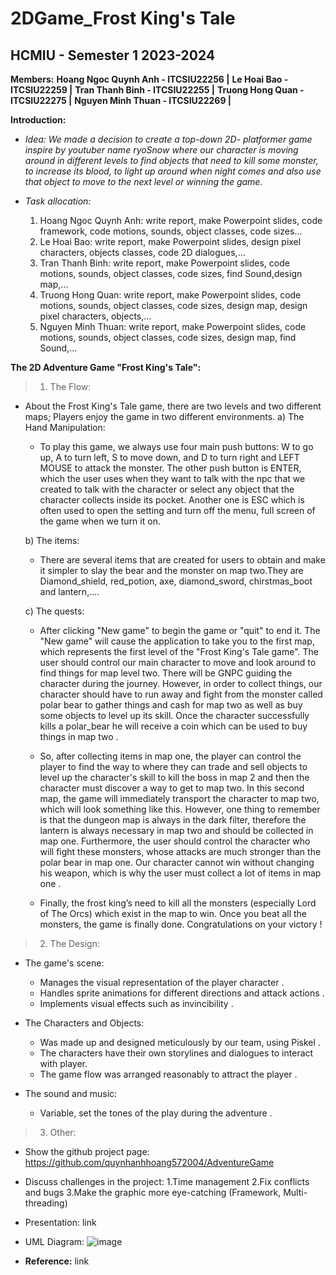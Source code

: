 # 2DGame_Frost King's Tale
## HCMIU - Semester 1 2023-2024
**Members:**
**Hoang Ngoc Quynh Anh - ITCSIU22256 |**
**Le Hoai Bao - ITCSIU22259 |**
**Tran Thanh Binh - ITCSIU22255 |**
**Truong Hong Quan - ITCSIU22275 |**
**Nguyen Minh Thuan - ITCSIU22269 |**

**Introduction:**
* *Idea: We made a decision to create a top-down 2D- platformer game inspire by youtuber name ryoSnow where our character is moving around in  different levels  to find objects that need to kill some monster, to increase its blood, to light up around when night comes and also use that object to move to the next level or winning the game.*

  
* *Task allocation:*
  1. Hoang Ngoc Quynh Anh: write report, make Powerpoint slides, code framework, code motions, sounds, object classes, code sizes...
  2. Le Hoai Bao: write report, make Powerpoint slides, design pixel characters, objects classes, code 2D dialogues,...
  3. Tran Thanh Binh: write report, make Powerpoint slides, code motions, sounds, object classes, code sizes, find Sound,design map,...
  4. Truong Hong Quan: write report, make Powerpoint slides, code motions, sounds, object classes, code sizes, design map, design pixel characters, objects,...
  5. Nguyen Minh Thuan: write report, make Powerpoint slides, code motions, sounds, object classes, code sizes, design map, find Sound,...
 
**The 2D Adventure Game "Frost King's Tale":**
> 1. The Flow:
   - About the Frost King's Tale game, there are two levels and two different maps; Players enjoy the game in two different environments.
     a) The Hand Manipulation:
     
     + To play this game, we always use four main push buttons: W to go up, A to turn left, S to move down, and D to turn right and LEFT MOUSE to attack the monster. The other push button is ENTER, which the user uses when they want to talk with the npc that we created to talk with the character or select any object that the character collects inside its pocket. Another one is ESC which is often used to open the setting and turn off the menu, full screen of the game when we turn it on.
       
      b) The items:

     + There are several items that are created for users to obtain and make it simpler to slay the bear and the monster on map two.They are Diamond_shield, red_potion, axe, diamond_sword, chirstmas_boot and lantern,....
       
     c) The quests:

      + After clicking "New game" to begin the game or "quit" to end it. The "New game" will cause the application to take you to the first map, which represents the first level of the "Frost King's Tale game". The user should control our main character to move and look around to find things for map level two. There will be GNPC guiding the character during the journey. However, in order to collect things, our character should have to run away and fight from the monster called polar bear to gather things and cash for map two as well as buy some objects to level up its skill. Once the character successfully kills a  polar_bear he will receive a coin which can be used to buy things in map two .
     
     + So, after collecting items in map one, the player can control the player to find the way to where they can trade and sell objects to level up the character's skill to kill the boss in map 2 and then the character  must discover a way to get to map two. In this second map, the game will immediately transport the character to map two, which will look something like this. However, one thing to remember is that the dungeon map is always in the dark filter, therefore the lantern is always necessary in map two and should be collected in map one. Furthermore, the user should control the character who will fight these monsters, whose attacks are much stronger than the polar bear in map one. Our character cannot win without changing his weapon, which is why the user must collect a lot of items in map one .

     + Finally, the frost king’s need to kill all the monsters (especially Lord of The Orcs) which exist in the map to win. Once you beat all the monsters, the game is finally done. Congratulations on your victory !
       
> 2. The Design:
  - The game's scene: 
    + Manages the visual representation of the player character .
    + Handles sprite animations for different directions and attack actions .
    + Implements visual effects such as invincibility .
     
  - The Characters and Objects:
    + Was made up and designed meticulously by our team, using Piskel .
    + The characters have their own storylines and dialogues to interact with player.
    + The game flow was arranged reasonably to attract the player .

  - The sound and music:
    + Variable, set the tones of the play during the adventure .
> 3. Other:
  * Show the github project page: https://github.com/quynhanhhoang572004/AdventureGame
  * Discuss challenges in the project: 
    1.Time management
    2.Fix conflicts and bugs
    3.Make the graphic more eye-catching
(Framework, Multi-threading)
  * Presentation:
    link
  * UML Diagram:
    ![image](https://github.com/quynhanhhoang572004/AdventureGame/assets/98211917/74c2519f-3227-46d7-a03d-dd52ed970582)


  * **Reference:**
    link
    
       



     
